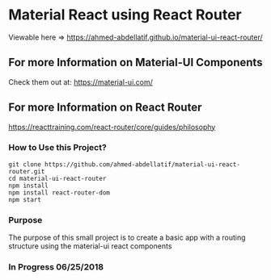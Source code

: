 # Material React using React Router
Viewable here => https://ahmed-abdellatif.github.io/material-ui-react-router/

## For more Information on Material-UI Components
Check them out at: https://material-ui.com/


## For more Information on React Router
https://reacttraining.com/react-router/core/guides/philosophy


### How to Use this Project?

```
git clone https://github.com/ahmed-abdellatif/material-ui-react-router.git
cd material-ui-react-router
npm install
npm install react-router-dom
npm start
```

### Purpose
The purpose of this small project is to create a basic
app with a routing structure using the material-ui react components

### In Progress 06/25/2018
